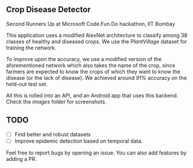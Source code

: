## Crop Disease Detector

Second Runners Up at Microsoft Code.Fun.Do hackathon, IIT Bombay

This application uses a modified AlexNet architecture to classify among 38 classes of healthy and diseased crops. We use the *PlantVillage* dataset for training the network. 

To improve upon the accuracy, we use a modified version of the aforementioned network which also takes the name of the crop, since farmers are expected to know the crops of which they want to know the disease (or the lack of disease). We achieved around *91%* accuracy on the held-out test set.

All this is rolled into an API, and an Android app that uses this backend. Check the _images_ folder for screenshots.

## TODO
- [ ] Find better and robust datasets
- [ ] Improve epidemic detection based on temporal data.

Feel free to report bugs by opening an issue. You can also add features by adding a PR.